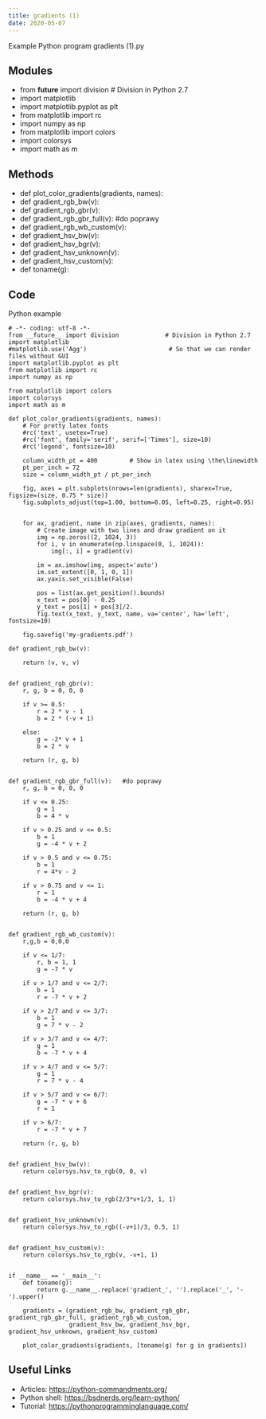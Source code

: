 ```yaml
---
title: gradients (1)
date: 2020-05-07
---
```

Example Python program gradients (1).py

## Modules

* from __future__ import division # Division in Python 2.7
* import matplotlib
* import matplotlib.pyplot as plt
* from matplotlib import rc
* import numpy as np
* from matplotlib import colors
* import colorsys
* import math as m

## Methods

* def plot_color_gradients(gradients, names):
* def gradient_rgb_bw(v):
* def gradient_rgb_gbr(v):
* def gradient_rgb_gbr_full(v):   #do poprawy
* def gradient_rgb_wb_custom(v):
* def gradient_hsv_bw(v):
* def gradient_hsv_bgr(v):
* def gradient_hsv_unknown(v):
* def gradient_hsv_custom(v):
* def toname(g):

## Code

Python example

    
    # -*- coding: utf-8 -*-
    from __future__ import division             # Division in Python 2.7
    import matplotlib
    #matplotlib.use('Agg')                       # So that we can render files without GUI
    import matplotlib.pyplot as plt
    from matplotlib import rc
    import numpy as np
    
    from matplotlib import colors
    import colorsys
    import math as m
    
    def plot_color_gradients(gradients, names):
        # For pretty latex fonts
        #rc('text', usetex=True)
        #rc('font', family='serif', serif=['Times'], size=10)
        #rc('legend', fontsize=10)
    
        column_width_pt = 400         # Show in latex using \the\linewidth
        pt_per_inch = 72
        size = column_width_pt / pt_per_inch
    
        fig, axes = plt.subplots(nrows=len(gradients), sharex=True, figsize=(size, 0.75 * size))
        fig.subplots_adjust(top=1.00, bottom=0.05, left=0.25, right=0.95)
    
    
        for ax, gradient, name in zip(axes, gradients, names):
            # Create image with two lines and draw gradient on it
            img = np.zeros((2, 1024, 3))
            for i, v in enumerate(np.linspace(0, 1, 1024)):
                img[:, i] = gradient(v)
    
            im = ax.imshow(img, aspect='auto')
            im.set_extent([0, 1, 0, 1])
            ax.yaxis.set_visible(False)
    
            pos = list(ax.get_position().bounds)
            x_text = pos[0] - 0.25
            y_text = pos[1] + pos[3]/2.
            fig.text(x_text, y_text, name, va='center', ha='left', fontsize=10)
    
        fig.savefig('my-gradients.pdf')
    
    def gradient_rgb_bw(v):
        
        return (v, v, v)
    
    
    def gradient_rgb_gbr(v):
        r, g, b = 0, 0, 0
    
        if v >= 0.5:
            r = 2 * v - 1
            b = 2 * (-v + 1) 
    
        else:
            g = -2* v + 1
            b = 2 * v
        
        return (r, g, b)   
    
    
    def gradient_rgb_gbr_full(v):   #do poprawy
        r, g, b = 0, 0, 0
    
        if v <= 0.25:
            g = 1
            b = 4 * v
    
        if v > 0.25 and v <= 0.5:
            b = 1
            g = -4 * v + 2
    
        if v > 0.5 and v <= 0.75:
            b = 1
            r = 4*v - 2
    
        if v > 0.75 and v <= 1:
            r = 1
            b = -4 * v + 4        
    
        return (r, g, b)
    
    
    def gradient_rgb_wb_custom(v):
        r,g,b = 0,0,0
    
        if v <= 1/7:
            r, b = 1, 1
            g = -7 * v
    
        if v > 1/7 and v <= 2/7:
            b = 1
            r = -7 * v + 2
    
        if v > 2/7 and v <= 3/7:
            b = 1
            g = 7 * v - 2
    
        if v > 3/7 and v <= 4/7:
            g = 1
            b = -7 * v + 4
    
        if v > 4/7 and v <= 5/7:
            g = 1
            r = 7 * v - 4
    
        if v > 5/7 and v <= 6/7:
            g = -7 * v + 6
            r = 1
    
        if v > 6/7:
            r = -7 * v + 7
        
        return (r, g, b)
    
    
    def gradient_hsv_bw(v):
        return colorsys.hsv_to_rgb(0, 0, v)
    
    
    def gradient_hsv_bgr(v):
        return colorsys.hsv_to_rgb(2/3*v+1/3, 1, 1)
    
    
    def gradient_hsv_unknown(v):
        return colorsys.hsv_to_rgb((-v+1)/3, 0.5, 1)
    
    
    def gradient_hsv_custom(v):
        return colorsys.hsv_to_rgb(v, -v+1, 1)
    
    
    if __name__ == '__main__':
        def toname(g):
            return g.__name__.replace('gradient_', '').replace('_', '-').upper()
    
        gradients = (gradient_rgb_bw, gradient_rgb_gbr, gradient_rgb_gbr_full, gradient_rgb_wb_custom,
                     gradient_hsv_bw, gradient_hsv_bgr, gradient_hsv_unknown, gradient_hsv_custom)
    
        plot_color_gradients(gradients, [toname(g) for g in gradients])

## Useful Links

- Articles: https://python-commandments.org/
- Python shell: https://bsdnerds.org/learn-python/
- Tutorial: https://pythonprogramminglanguage.com/
